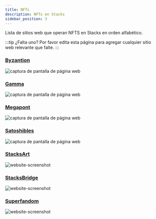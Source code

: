 ```yaml
---
title: NFTs
description: NFTs en Stacks
sidebar_position: 3
---
```


Lista de sitios web que operan NFTS en Stacks en orden alfabético.

:::tip ¿Falta uno?
Por favor edita esta página para agregar cualquier sitio web relevante que falte.
:::

### [Byzantion](https://byzantion.xyz/)

![captura de pantalla de página web](/img/sh_nft_byzantion.png)

### [Gamma](https://gamma.io/)
![captura de pantalla de página web](/img/sh_nft_gamma.png)

### [Megapont](https://www.megapont.com/)

![captura de pantalla de página web](/img/sh_nft_megapont.png)

### [Satoshibles](https://satoshibles.com/)

![captura de pantalla de página web](/img/sh_nft_satoshibles.png)

### [StacksArt](https://www.stacksart.com/)

![website-screenshot](/img/sh_nft_stacksart.png)

### [StacksBridge](https://stacksbridge.com/)

![website-screenshot](/img/sh_nft_stacksbridge.png)

### [Superfandom](https://superfandom.io/)

![website-screenshot](/img/sh_superfandom.png)